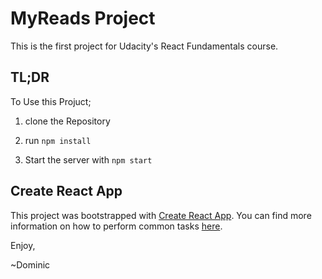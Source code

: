 # MyReads Project

This is the first project for Udacity's React Fundamentals course.

## TL;DR

To Use this Projuct;

1) clone the Repository

2) run `npm install`

3) Start the server with `npm start`


## Create React App

This project was bootstrapped with [Create React App](https://github.com/facebookincubator/create-react-app). You can find more information on how to perform common tasks [here](https://github.com/facebookincubator/create-react-app/blob/master/packages/react-scripts/template/README.md).


Enjoy,

~Dominic
